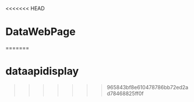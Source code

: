 <<<<<<< HEAD
# DataWebPage
=======
# dataapidisplay
>>>>>>> 965843bf8e610478786bb72ed2ad78468825ff0f
